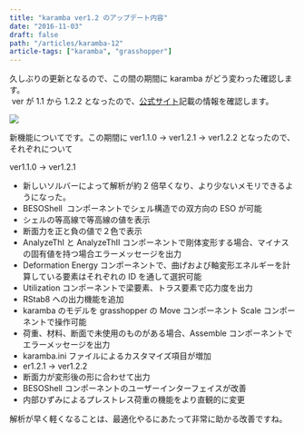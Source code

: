 ```yaml
---
title: "karamba ver1.2 のアップデート内容"
date: "2016-11-03"
draft: false
path: "/articles/karamba-12"
article-tags: ["karamba", "grasshopper"]
---
```


久しぶりの更新となるので、この間の期間に karamba がどう変わった確認します。  
 ver が 1.1 から 1.2.2 となったので、[公式サイト](http://www.grasshopper3d.com/group/karamba/page/new-features-and-bug-fixes)記載の情報を確認します。

[![](https://api.ning.com/files/2mxGt-70BGGTngCq9wUcVYtSXOQ-aIuAtFiYLQ9ZtAUuJ-9DUufgWDWIn1tnSxjuiF5UksjNqahZiLufV6b*zQPZCIRJRNqN/karambaLogo_480x480.jpg?crop=1:1&width=171)](http://api.ning.com/files/2mxGt-70BGGTngCq9wUcVYtSXOQ-aIuAtFiYLQ9ZtAUuJ-9DUufgWDWIn1tnSxjuiF5UksjNqahZiLufV6b*zQPZCIRJRNqN/karambaLogo_480x480.jpg?crop=1%3A1&width=171)

新機能についてです。この期間に ver1.1.0 → ver1.2.1 → ver1.2.2 となったので、それぞれについて

ver1.1.0 → ver1.2.1  
- 新しいソルバーによって解析が約 2 倍早くなり、より少ないメモリできるようになった。  
- BESOShell  コンポーネントでシェル構造での双方向の ESO が可能  
- シェルの等高線で等高線の値を表示  
- 断面力を正と負の値で２色で表示  
- AnalyzeThI と AnalyzeThII コンポーネントで剛体変形する場合、マイナスの固有値を持つ場合エラーメッセージを出力  
- Deformation Energy コンポーネントで、曲げおよび軸変形エネルギーを計算している要素はそれぞれの ID を通して選択可能  
- Utilization コンポーネントで梁要素、トラス要素で応力度を出力  
- RStab8 への出力機能を追加  
- karamba のモデルを grasshopper の Move コンポーネント Scale コンポーネントで操作可能  
- 荷重、材料、断面で未使用のものがある場合、Assemble コンポーネントでエラーメッセージを出力  
- karamba.ini ファイルによるカスタマイズ項目が増加
- er1.2.1 → ver1.2.2  
- 断面力が変形後の形に合わせて出力  
- BESOShell コンポーネントのユーザーインターフェイスが改善  
- 内部ひずみによるプレストレス荷重の機能をより直観的に変更

解析が早く軽くなることは、最適化やるにあたって非常に助かる改善ですね。
